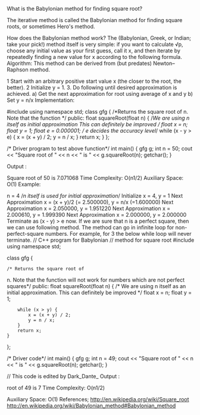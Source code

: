 What is the Babylonian method for finding square root?

The iterative method is called the Babylonian method for finding square roots, or sometimes Hero's method.

How does the Babylonian method work?
The (Babylonian, Greek, or Indian; take your pick!) method itself is very simple: if you want to calculate √p, choose any initial value as your first guess, call it x, and then iterate by repeatedly finding a new value for x according to the following formula.
Algorithm: 
This method can be derived from (but predates) Newton–Raphson method. 
 

1 Start with an arbitrary positive start value x (the closer to the 
   root, the better).
2 Initialize y = 1.
3. Do following until desired approximation is achieved.
  a) Get the next approximation for root using average of x and y
  b) Set y = n/x
Implementation: 
 
 #include <iostream>
using namespace std;
class gfg {
	/*Returns the square root of n. Note that the function */
public:
	float squareRoot(float n)
	{
		/*We are using n itself as initial approximation
		This can definitely be improved */
		float x = n;
		float y = 1;
		float e = 0.000001; /* e decides the accuracy level*/
		while (x - y > e) {
			x = (x + y) / 2;
			y = n / x;
		}
		return x;
	}
};

/* Driver program to test above function*/
int main()
{
	gfg g;
	int n = 50;
	cout << "Square root of " << n << " is " << g.squareRoot(n);
	getchar();
}

Output : 

Square root of 50 is 7.071068
Time Complexity: O(n1/2)
Auxiliary Space: O(1)
Example:

n = 4 /*n itself is used for initial approximation*/
Initialize x = 4, y = 1
Next Approximation x = (x + y)/2 (= 2.500000), 
y = n/x  (=1.600000)
Next Approximation x = 2.050000,
y = 1.951220
Next Approximation x = 2.000610,
y = 1.999390
Next Approximation x = 2.000000, 
y = 2.000000
Terminate as (x - y) > e now.
If we are sure that n is a perfect square, then we can use following method. The method can go in infinite loop for non-perfect-square numbers. For example, for 3 the below while loop will never terminate. 
 // C++ program for Babylonian
// method for square root
#include <iostream>
using namespace std;

class gfg {

	/* Returns the square root of
n. Note that the function
will not work for numbers
which are not perfect
squares*/
public:
	float squareRoot(float n)
	{
		/* We are using n itself as an initial
		approximation. This can definitely be
		improved */
		float x = n;
		float y = 1;

		while (x > y) {
			x = (x + y) / 2;
			y = n / x;
		}
		return x;
	}
};

/* Driver code*/
int main()
{
	gfg g;
	int n = 49;
	cout << "Square root of " << n << " is " << g.squareRoot(n);
	getchar();
}

// This code is edited by Dark_Dante_
Output : 
 

 root of 49 is 7
Time Complexity: O(n1/2)

Auxiliary Space: O(1)
References; 
http://en.wikipedia.org/wiki/Square_root 
http://en.wikipedia.org/wiki/Babylonian_method#Babylonian_method